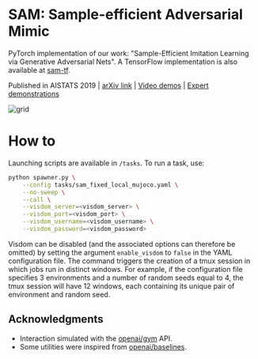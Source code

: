 # SAM: Sample-efficient Adversarial Mimic

PyTorch implementation of our work:
"Sample-Efficient Imitation Learning via Generative Adversarial Nets".
A TensorFlow implementation is also available at [sam-tf](https://github.com/lionelblonde/sam-tf). 

Published in AISTATS 2019 |
[arXiv link](https://arxiv.org/abs/1809.02064) |
[Video demos](https://youtu.be/-nCsqUJnRKU) |
[Expert demonstrations](https://drive.google.com/drive/folders/1ihVMUk9Ewm7cHv4tpFgnDkXkxNXjDYeS?usp=sharing)

![grid](images/paper_npages11_ncols4_dpi100.jpg)

# How to

Launching scripts are available in `/tasks`.
To run a task, use:
```bash
python spawner.py \
    --config tasks/sam_fixed_local_mujoco.yaml \
    --no-sweep \
    --call \
    --visdom_server=<visdom_server> \
    --visdom_port=<visdom_port> \
    --visdom_username=<visdom_username> \
    --visdom_password=<visdom_password>
```
Visdom can be disabled (and the associated options can therefore be omitted) by setting the argument `enable_visdom` to `false` in the YAML configuration file.
The command triggers the creation of a tmux session in which jobs run in distinct windows. For example, if the configuration file specifies 3 environments and a number of random seeds equal to 4, the tmux session will have 12 windows, each containing its unique pair of environment and random seed.

## Acknowledgments

* Interaction simulated with the [openai/gym](https://github.com/openai/gym) API.
* Some utilities were inspired from [openai/baselines](https://github.com/openai/baselines).
